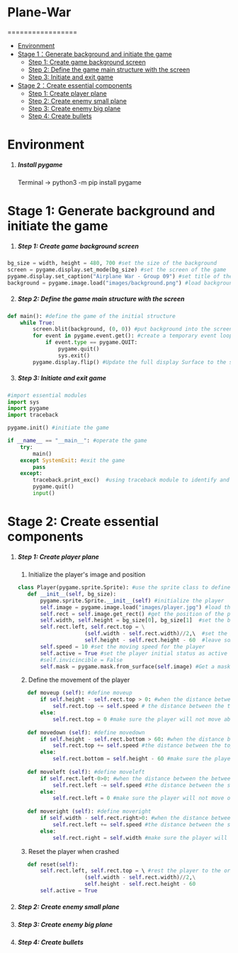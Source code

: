# Plane-War
=================

   * [Environment](#environment)<br>
   * [Stage 1：Generate background and initiate the game](#Stage-1-Generate-background-and-initiate-the-game)<br>
     * [Step 1: Create game background screen](#Step-1-create-game-background-screen)<br>
     * [Step 2: Define the game main structure with the screen](#Step-2-Define-the-game-main-structure-with-the-screen)<br>
     * [Step 3: Initiate and exit game](#Step-3-initiate-and-exit-game)<br>
   * [Stage 2：Create essential components](#Stage-2-Create-essential-components)<br>
     * [Step 1: Create player plane](#Step-1-create-player-plane)<br>
     * [Step 2: Create enemy small plane](#Step-2-create-enemy-small-plane)<br>
     * [Step 3: Create enemy big plane](#Step-3-create-enemy-big-plane)<br>
     * [Step 4: Create bullets](#Step-4-create-bullets)<br>



# Environment

1. ##### Install pygame
    Terminal -> python3 -m pip install pygame

# Stage 1: Generate background and initiate the game

1. ##### Step 1: Create game background screen

```python
bg_size = width, height = 480, 700 #set the size of the background
screen = pygame.display.set_mode(bg_size) #set the screen of the game
pygame.display.set_caption("Airplane War - Group 09") #set title of the game screen
background = pygame.image.load("images/background.png") #load background picture
```

2. ##### Step 2: Define the game main structure with the screen

```python
def main(): #define the game of the initial structure
    while True:
        screen.blit(background, (0, 0)) #put background into the screen at the origin (0,0)-top left position
        for event in pygame.event.get(): #create a temporary event loop
            if event.type == pygame.QUIT:
                pygame.quit()
                sys.exit()
        pygame.display.flip() #Update the full display Surface to the screen
```

3. ##### Step 3: Initiate and exit game 

```python
#import essential modules
import sys
import pygame
import traceback

pygame.init() #initiate the game

if __name__ == "__main__": #operate the game
    try:
        main()
    except SystemExit: #exit the game
        pass
    except:
        traceback.print_exc()  #using traceback module to identify and record errors if any
        pygame.quit()
        input()
```

# Stage 2: Create essential components

1. ##### Step 1: Create player plane

   1) Initialize the player's image and position

   ```python
   class Player(pygame.sprite.Sprite): #use the sprite class to define the 'player' class
      def __init__(self, bg_size): 
          pygame.sprite.Sprite.__init__(self) #initialize the player
          self.image = pygame.image.load("images/player.jpg") #load the image as the player's image
          self.rect = self.image.get_rect() #get the position of the player
          self.width, self.height = bg_size[0], bg_size[1]  #set the boundry with the background sizee
          self.rect.left, self.rect.top = \
                        (self.width - self.rect.width)//2,\  #set the initial position of the player in the middle
                        self.height - self.rect.height - 60  #leave some space in the bottom
          self.speed = 10 #set the moving speed for the player
          self.active = True #set the player initial status as active
          #self.invicincible = False 
          self.mask = pygame.mask.from_surface(self.image) #Get a mask of the aircraft image for more accurate collision detection
   ```
   
   2) Define the movement of the player

   ```python
      def moveup (self): #define moveup
          if self.height - self.rect.top > 0: #when the distance between top of the player and the top of the screen>0
              self.rect.top -= self.speed # the distance between the top of the screen and the top of the player will be decreased by the player's speed
          else:
              self.rect.top = 0 #make sure the player will not move above the top of the screen
      
      def movedown (self): #define movedown
          if self.height - self.rect.bottom > 60: #when the distance between the top of the screen and the bottom of player>60
              self.rect.top += self.speed #the distance between the top of the screen and the top of the player will be increased by the player's speed
          else:
              self.rect.bottom = self.height - 60 #make sure the player will not move out of the bottom of the screen
      
      def moveleft (self): #define moveleft
          if self.rect.left-0>0: #when the distance between the between the screen left and the left of the player >0
              self.rect.left -= self.speed #the distance between the screen left and the left of the player will be decreased by the player's speed
          else:
              self.rect.left = 0 #make sure the player will not move out of the left of the screen     
      
      def moveright (self): #define moveright
          if self.width - self.rect.right>0: #when the distance between the screen right and the right of the player >0
              self.rect.left += self.speed #the distance between the screen left and the left of the player will be increased by the player's speed
          else:
              self.rect.right = self.width #make sure the player will not move out of the right of the screen         
   ```
   
   3) Reset the player when crashed
 
   ```python
      def reset(self):
          self.rect.left, self.rect.top = \ #rest the player to the original position 
                        (self.width - self.rect.width)//2,\
                        self.height - self.rect.height - 60
          self.active = True 
   ```
   
2. ##### Step 2: Create enemy small plane


3. ##### Step 3: Create enemy big plane


4. ##### Step 4: Create bullets

